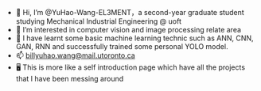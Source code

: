 - 👋 Hi, I’m @YuHao-Wang-EL3MENT，a second-year graduate student studying Mechanical Industrial Engineering @ uoft
- 👀 I’m interested in computer vision and image processing relate area
- 🌱 I have learnt some basic machine learning technic such as ANN, CNN, GAN, RNN and successfully trained some personal YOLO model.
- 📫 billyuhao.wang@mail.utoronto.ca
- 🖥 This is more like a self introduction page which have all the projects that I have been messing around

<!---
YuHao-Wang-EL3MENT/YuHao-Wang-EL3MENT is a ✨ special ✨ repository because its `README.md` (this file) appears on your GitHub profile.
You can click the Preview link to take a look at your changes.
--->
